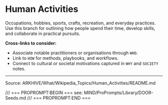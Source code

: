 # Human Activities

Occupations, hobbies, sports, crafts, recreation, and everyday practices. Use this branch for outlining how people spend their time, develop skills, and collaborate in practical pursuits.

**Cross-links to consider:**
- Associate notable practitioners or organisations through `WHO`.
- Link to `HOW` for methods, playbooks, and workflows.
- Connect to cultural or societal motivations captured in `WHY` and `SOCIETY` notes.

---
Source: ARKHIVE/What/Wikipedia_Topics/Human_Activities/README.md

/// === PROPROMPT:BEGIN ===
see: MIND/ProPrompts/Library/DOOR-Seeds.md
/// === PROPROMPT:END ===
